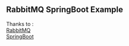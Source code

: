 ## RabbitMQ SpringBoot Example

Thanks to :  
[RabbitMQ](https://www.rabbitmq.com/)  
[SpringBoot](https://projects.spring.io/spring-boot/)
